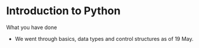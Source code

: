 # Introduction to Python

What you have done
- We went through basics, data types and control structures as of 19 May.
